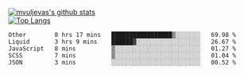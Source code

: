 [![mvuljevas's github stats](https://github-readme-stats.vercel.app/api?username=mvuljevas&show_icons=true&theme=dracula)](https://www.mvuljevas.com)
<br>
[![Top Langs](https://github-readme-stats.vercel.app/api/top-langs/?username=mvuljevas&theme=dracula)](https://www.mvuljevas.com)

<!--START_SECTION:waka-->
```text
Other        8 hrs 17 mins   █████████████████▒░░░░░░░   69.98 % 
Liquid       3 hrs 9 mins    ██████▓░░░░░░░░░░░░░░░░░░   26.67 % 
JavaScript   8 mins          ▒░░░░░░░░░░░░░░░░░░░░░░░░   01.27 % 
SCSS         7 mins          ▒░░░░░░░░░░░░░░░░░░░░░░░░   01.04 % 
JSON         3 mins          ░░░░░░░░░░░░░░░░░░░░░░░░░   00.52 % 
```
<!--END_SECTION:waka-->
